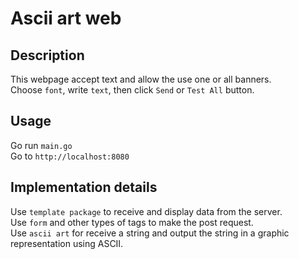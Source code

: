 # Ascii art web

## Description
This webpage accept text and allow the use one or all banners. <br> 
Choose ```font```, write ```text```, then click ```Send``` or ```Test All``` button.


## Usage
Go run ```main.go```
<br>
Go to ```http://localhost:8080```


## Implementation details
Use ```template package``` to receive and display data from the server.
<br>
Use ```form``` and other types of tags to make the post request.
<br>
Use ```ascii art``` for receive a string and output the string in a graphic representation using ASCII.
